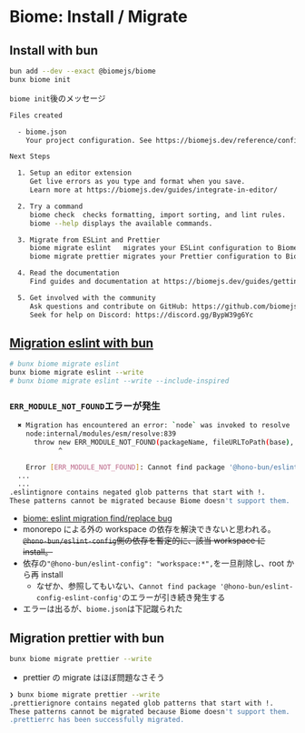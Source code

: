 # Biome: Install / Migrate

## Install with bun

```sh
bun add --dev --exact @biomejs/biome
bunx biome init
```

`biome init`後のメッセージ

```sh
Files created

  - biome.json
    Your project configuration. See https://biomejs.dev/reference/configuration

Next Steps

  1. Setup an editor extension
     Get live errors as you type and format when you save.
     Learn more at https://biomejs.dev/guides/integrate-in-editor/

  2. Try a command
     biome check  checks formatting, import sorting, and lint rules.
     biome --help displays the available commands.

  3. Migrate from ESLint and Prettier
     biome migrate eslint   migrates your ESLint configuration to Biome.
     biome migrate prettier migrates your Prettier configuration to Biome.

  4. Read the documentation
     Find guides and documentation at https://biomejs.dev/guides/getting-started/

  5. Get involved with the community
     Ask questions and contribute on GitHub: https://github.com/biomejs/biome
     Seek for help on Discord: https://discord.gg/BypW39g6Yc
```

## [Migration eslint with bun](https://biomejs.dev/guides/migrate-eslint-prettier/)

```sh
# bunx biome migrate eslint
bunx biome migrate eslint --write
# bunx biome migrate eslint --write --include-inspired
```

### `ERR_MODULE_NOT_FOUND`エラーが発生

```sh
  ✖ Migration has encountered an error: `node` was invoked to resolve '@hono-bun/eslint-config-eslint-config/index.js'. This invocation failed with the following error:
    node:internal/modules/esm/resolve:839
      throw new ERR_MODULE_NOT_FOUND(packageName, fileURLToPath(base), null);
            ^

    Error [ERR_MODULE_NOT_FOUND]: Cannot find package '@hono-bun/eslint-config-eslint-config' imported from /Users/{HOME}/work/org/repo/apps/web/[eval]
  ...
  ...
.eslintignore contains negated glob patterns that start with !.
These patterns cannot be migrated because Biome doesn't support them.
```

- [biome: eslint migration find/replace bug](https://github.com/biomejs/biome/issues/3079)
- monorepo による外の workspace の依存を解決できないと思われる。
  ~~`@hono-bun/eslint-config`側の依存を暫定的に、該当 workspace に install。~~
- 依存の`"@hono-bun/eslint-config": "workspace:*",`を一旦削除し、root から再 install
  - なぜか、参照してもいない、`Cannot find package '@hono-bun/eslint-config-eslint-config'`のエラーが引き続き発生する
- エラーは出るが、`biome.json`は下記蹴られた

## Migration prettier with bun

```sh
bunx biome migrate prettier --write
```

- prettier の migrate はほぼ問題なさそう

```sh
❯ bunx biome migrate prettier --write
.prettierignore contains negated glob patterns that start with !.
These patterns cannot be migrated because Biome doesn't support them.
.prettierrc has been successfully migrated.
```
